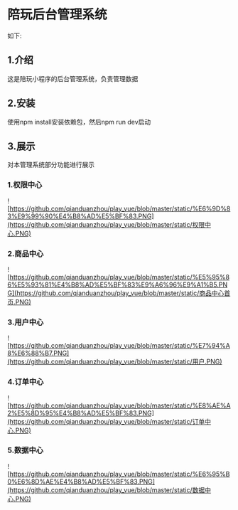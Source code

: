 # 陪玩后台管理系统

如下:

## 1.介绍

这是陪玩小程序的后台管理系统，负责管理数据

## 2.安装

使用npm install安装依赖包，然后npm run dev启动

## 3.展示

对本管理系统部分功能进行展示

### 1.权限中心

![https://github.com/qianduanzhou/play_vue/blob/master/static/%E6%9D%83%E9%99%90%E4%B8%AD%E5%BF%83.PNG](https://github.com/qianduanzhou/play_vue/blob/master/static/权限中心.PNG)

### 2.商品中心

![https://github.com/qianduanzhou/play_vue/blob/master/static/%E5%95%86%E5%93%81%E4%B8%AD%E5%BF%83%E9%A6%96%E9%A1%B5.PNG](https://github.com/qianduanzhou/play_vue/blob/master/static/商品中心首页.PNG)

### 3.用户中心

![https://github.com/qianduanzhou/play_vue/blob/master/static/%E7%94%A8%E6%88%B7.PNG](https://github.com/qianduanzhou/play_vue/blob/master/static/用户.PNG)

### 4.订单中心

![https://github.com/qianduanzhou/play_vue/blob/master/static/%E8%AE%A2%E5%8D%95%E4%B8%AD%E5%BF%83.PNG](https://github.com/qianduanzhou/play_vue/blob/master/static/订单中心.PNG)

### 5.数据中心

![https://github.com/qianduanzhou/play_vue/blob/master/static/%E6%95%B0%E6%8D%AE%E4%B8%AD%E5%BF%83.PNG](https://github.com/qianduanzhou/play_vue/blob/master/static/数据中心.PNG)